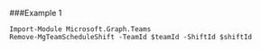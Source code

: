 ###Example 1
```
Import-Module Microsoft.Graph.Teams
Remove-MgTeamScheduleShift -TeamId $teamId -ShiftId $shiftId
```
